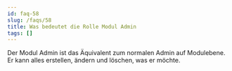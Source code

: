 ```yaml
---
id: faq-58
slug: /faqs/58
title: Was bedeutet die Rolle Modul Admin
tags: []
---
```

Der Modul Admin ist das Äquivalent zum normalen Admin auf Modulebene. Er kann alles erstellen, ändern und löschen, was er möchte.